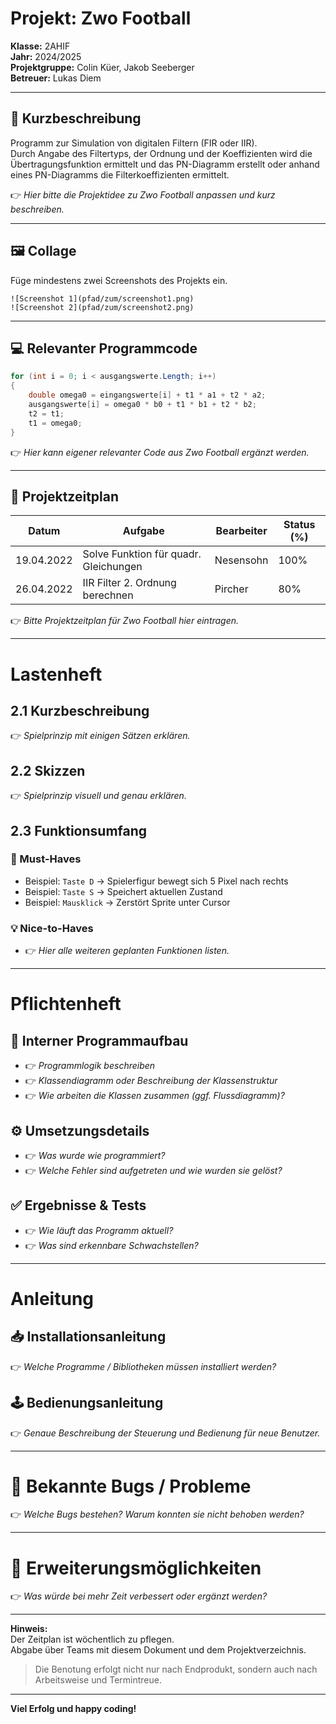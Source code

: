 # Projekt: Zwo Football
**Klasse:** 2AHIF  
**Jahr:** 2024/2025  
**Projektgruppe:** Colin Küer, Jakob Seeberger  
**Betreuer:** Lukas Diem  

---

## 📄 Kurzbeschreibung

Programm zur Simulation von digitalen Filtern (FIR oder IIR).  
Durch Angabe des Filtertyps, der Ordnung und der Koeffizienten wird die Übertragungsfunktion ermittelt und das PN-Diagramm erstellt oder anhand eines PN-Diagramms die Filterkoeffizienten ermittelt.

👉 *Hier bitte die Projektidee zu Zwo Football anpassen und kurz beschreiben.*

---

## 🖼️ Collage

Füge mindestens zwei Screenshots des Projekts ein.

```
![Screenshot 1](pfad/zum/screenshot1.png)
![Screenshot 2](pfad/zum/screenshot2.png)
```

---

## 💻 Relevanter Programmcode

```csharp
for (int i = 0; i < ausgangswerte.Length; i++)
{
    double omega0 = eingangswerte[i] + t1 * a1 + t2 * a2;
    ausgangswerte[i] = omega0 * b0 + t1 * b1 + t2 * b2;
    t2 = t1;
    t1 = omega0;
}
```

👉 *Hier kann eigener relevanter Code aus Zwo Football ergänzt werden.*

---

## 📅 Projektzeitplan

| Datum       | Aufgabe                                      | Bearbeiter   | Status (%) |
|-------------|----------------------------------------------|--------------|------------|
| 19.04.2022  | Solve Funktion für quadr. Gleichungen        | Nesensohn    | 100%       |
| 26.04.2022  | IIR Filter 2. Ordnung berechnen              | Pircher      | 80%        |

👉 *Bitte Projektzeitplan für Zwo Football hier eintragen.*

---

# Lastenheft

## 2.1 Kurzbeschreibung
👉 *Spielprinzip mit einigen Sätzen erklären.*

## 2.2 Skizzen
👉 *Spielprinzip visuell und genau erklären.*

## 2.3 Funktionsumfang

### 🎯 Must-Haves
- Beispiel: `Taste D` → Spielerfigur bewegt sich 5 Pixel nach rechts
- Beispiel: `Taste S` → Speichert aktuellen Zustand
- Beispiel: `Mausklick` → Zerstört Sprite unter Cursor

### 💡 Nice-to-Haves
- 👉 *Hier alle weiteren geplanten Funktionen listen.*

---

# Pflichtenheft

## 🔧 Interner Programmaufbau

- 👉 *Programmlogik beschreiben*
- 👉 *Klassendiagramm oder Beschreibung der Klassenstruktur*
- 👉 *Wie arbeiten die Klassen zusammen (ggf. Flussdiagramm)?*

## ⚙️ Umsetzungsdetails
- 👉 *Was wurde wie programmiert?*
- 👉 *Welche Fehler sind aufgetreten und wie wurden sie gelöst?*

## ✅ Ergebnisse & Tests
- 👉 *Wie läuft das Programm aktuell?*
- 👉 *Was sind erkennbare Schwachstellen?*

---

# Anleitung

## 📥 Installationsanleitung
👉 *Welche Programme / Bibliotheken müssen installiert werden?*

## 🕹️ Bedienungsanleitung
👉 *Genaue Beschreibung der Steuerung und Bedienung für neue Benutzer.*

---

# 🐞 Bekannte Bugs / Probleme
👉 *Welche Bugs bestehen? Warum konnten sie nicht behoben werden?*

---

# 🔮 Erweiterungsmöglichkeiten
👉 *Was würde bei mehr Zeit verbessert oder ergänzt werden?*

---

**Hinweis:**  
Der Zeitplan ist wöchentlich zu pflegen.  
Abgabe über Teams mit diesem Dokument und dem Projektverzeichnis.

> Die Benotung erfolgt nicht nur nach Endprodukt, sondern auch nach Arbeitsweise und Termintreue.

---

**Viel Erfolg und happy coding!**
